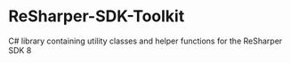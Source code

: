 ReSharper-SDK-Toolkit
=====================

C# library containing utility classes and helper functions for the ReSharper SDK 8
